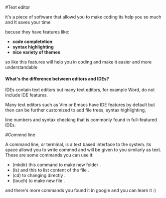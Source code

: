 #Text editor 

it's a piece of software that allowd you to make coding its help you so much and It saves your time 

becuse they have features like:
- **code completetion**
- **syntax highlighting**
- **nice variety of themes**

so like this features will help you in coding and make it easier and more understandable

#### What's the difference between editors and IDEs?

IDEs contain text editors but many text editors, for example Word, do not include IDE features.

Many text editors such as Vim or Emacs have IDE features by default but then can be further customized to add file trees, syntax highlighting,

line numbers and syntax checking that is commonly found in full-featured IDEs.

#Commnd line

A command line, or terminal, is a text based interface to the system. its space allowd you to write commnd and will be given to you similarly as text.
These are some commands you can use it:
- (mkdir) this command to make new folder .
- (ls) and this to list content of the file .
- (cd) to changing directly .
- (touch) to make new file . 

and there's more commands you found it in google and you can learn it :)
